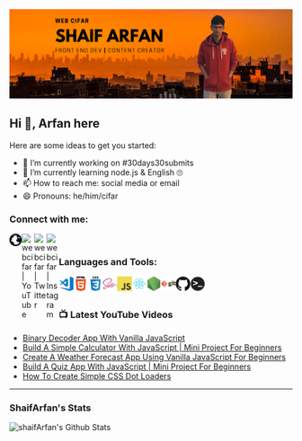<img src="https://raw.githubusercontent.com/ShaifArfan/ShaifArfan/master/ShaifArfan-banner.png"> 

## Hi 👋, Arfan here

Here are some ideas to get you started:
- 🔭 I’m currently working on #30days30submits 
- 🌱 I’m currently learning node.js & English 🙄
- 📫 How to reach me: social media or email
- 😄 Pronouns: he/him/cifar
  
### Connect with me:

[<img align="left" alt="webcifar.com" width="22px" src="https://raw.githubusercontent.com/iconic/open-iconic/master/svg/globe.svg" />][website]
[<img align="left" alt="webcifar | YouTube" width="22px" src="https://cdn.jsdelivr.net/npm/simple-icons@v3/icons/youtube.svg" />][youtube]
[<img align="left" alt="webcifar | Twitter" width="22px" src="https://cdn.jsdelivr.net/npm/simple-icons@v3/icons/twitter.svg" />][twitter]
[<img align="left" alt="webcifar | Instagram" width="22px" src="https://cdn.jsdelivr.net/npm/simple-icons@v3/icons/instagram.svg" />][instagram]

<br />

### Languages and Tools:

[<img align="left" alt="Visual Studio Code" width="26px" src="https://raw.githubusercontent.com/github/explore/80688e429a7d4ef2fca1e82350fe8e3517d3494d/topics/visual-studio-code/visual-studio-code.png" />][webdevplaylist]
[<img align="left" alt="HTML5" width="26px" src="https://raw.githubusercontent.com/github/explore/80688e429a7d4ef2fca1e82350fe8e3517d3494d/topics/html/html.png" />][HTMLcssplaylist]
[<img align="left" alt="CSS3" width="26px" src="https://raw.githubusercontent.com/github/explore/80688e429a7d4ef2fca1e82350fe8e3517d3494d/topics/css/css.png" />][HTMLcssplaylist]
[<img align="left" alt="Sass" width="26px" src="https://raw.githubusercontent.com/github/explore/80688e429a7d4ef2fca1e82350fe8e3517d3494d/topics/sass/sass.png" />][HTMLcssplaylist]
[<img align="left" alt="JavaScript" width="26px" src="https://raw.githubusercontent.com/github/explore/80688e429a7d4ef2fca1e82350fe8e3517d3494d/topics/javascript/javascript.png" />][jsplaylist]
[<img align="left" alt="React" width="26px" src="https://raw.githubusercontent.com/github/explore/80688e429a7d4ef2fca1e82350fe8e3517d3494d/topics/react/react.png" />][webdevplaylist]
[<img align="left" alt="Node.js" width="26px" src="https://raw.githubusercontent.com/github/explore/80688e429a7d4ef2fca1e82350fe8e3517d3494d/topics/nodejs/nodejs.png" />][webdevplaylist]
[<img align="left" alt="Git" width="26px" src="https://raw.githubusercontent.com/github/explore/80688e429a7d4ef2fca1e82350fe8e3517d3494d/topics/git/git.png" />][webdevplaylist]
[<img align="left" alt="GitHub" width="26px" src="https://raw.githubusercontent.com/github/explore/78df643247d429f6cc873026c0622819ad797942/topics/github/github.png" />][webdevplaylist]
[<img align="left" alt="HTML5" width="26px" src="https://raw.githubusercontent.com/github/explore/80688e429a7d4ef2fca1e82350fe8e3517d3494d/topics/terminal/terminal.png" />][webdevplaylist]

<br />
<br />

### 📺 Latest YouTube Videos
<!-- YOUTUBE:START -->
- [Binary Decoder App With Vanilla JavaScript](https://www.youtube.com/watch?v=nf7ps0CkpHg)
- [Build A Simple Calculator With JavaScript | Mini Project For Beginners](https://www.youtube.com/watch?v=0Vg4EiYPCUc)
- [Create A Weather Forecast App Using Vanilla JavaScript For Beginners](https://www.youtube.com/watch?v=y0iCeKUsYMk)
- [Build A Quiz App With JavaScript | Mini Project For Beginners](https://www.youtube.com/watch?v=qXXM9nVxLWk)
- [How To Create Simple CSS Dot Loaders](https://www.youtube.com/watch?v=ENa4y_-fJAs)
<!-- YOUTUBE:END -->

---
### ShaifArfan's Stats
<img align="left" alt="shaifArfan's Github Stats" src="https://github-readme-stats.vercel.app/api?username=ShaifArfan&show_icons=true&hide_border=true" />

[website]: https://webcifar.com
[twitter]: https://twitter.com/webcifar
[youtube]: https://youtube.com/channel/UCdxaLo9ALJgXgOUDURRPGiQ
[instagram]: https://instagram.com/web_cifar
[webdevplaylist]: https://www.youtube.com/channel/UCdxaLo9ALJgXgOUDURRPGiQ/playlists
[jsplaylist]: https://www.youtube.com/playlist?list=PLRv_Gd5w9e7mmALZQWt_DJErngAFLp-aV
[HTMLcssplaylist]: https://www.youtube.com/playlist?list=PLRv_Gd5w9e7mmrNLpQTB9RWMsVoRt2moe

